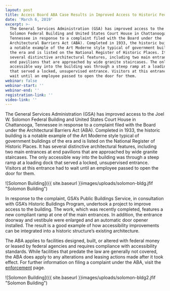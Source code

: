 ```yaml
---
layout: post
title: Access Board ABA Case Results in Improved Access to Historic Federal Building
date: 'March 6, 2019'
excerpt: >-
  The General Services Administration (GSA) has improved access to the Joel W.
  Solomon Federal Building and United States Court House in Chattanooga,
  Tennessee in response to a complaint filed with the Board under the
  Architectural Barriers Act (ABA). Completed in 1933, the historic building is
  a notable example of the Art Moderne style typical of government buildings of
  the era and is listed on the National Register of Historic Places. It has
  several distinctive architectural features, including two main entrances at
  end pavilions that are approached by wide granite staircases. The only
  accessible way into the building was through a steep ramp at a loading dock
  that served a locked, unsupervised entrance. Visitors at this entrance had to
  wait until an employee passed to open the door for them.
webinar: false
webinar-start: ''
webinar-end: ''
registration-link: ''
video-link: ''
---
```



The General Services Administration (GSA) has improved access to the Joel W. Solomon Federal Building and United States Court House in Chattanooga, Tennessee in response to a complaint filed with the Board under the Architectural Barriers Act (ABA). Completed in 1933, the historic building is a notable example of the Art Moderne style typical of government buildings of the era and is listed on the National Register of Historic Places. It has several distinctive architectural features, including two main entrances at end pavilions that are approached by wide granite staircases. The only accessible way into the building was through a steep ramp at a loading dock that served a locked, unsupervised entrance. Visitors at this entrance had to wait until an employee passed to open the door for them.



![Solomon Building]({{ site.baseurl }}images/uploads/solomon-bldg.jfif "Solomon Building")

In response to the complaint, GSA’s Public Buildings Service, in consultation with GSA’s Historic Buildings Program, undertook a project to improve access to the building. The work, which was recently completed, features a new compliant ramp at one of the main entrances. In addition, the entrance doorway and vestibule were enlarged and an automatic door opener installed. The result is a good example of how accessibility improvements can be integrated into a historic structure’s existing architecture.

The ABA applies to facilities designed, built, or altered with federal money or leased by federal agencies and requires compliance with accessibility standards. While facilities that predate the law are generally not covered, the ABA does apply to any alterations and leasing actions made after it took effect. For further information on filing a complaint under the ABA, visit the [enforcement](https://www.access-board.gov/aba-enforcement) page.





![Solomon Building]({{ site.baseurl }}images/uploads/solomon-bldg2.jfif "Solomon Building")
